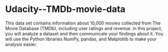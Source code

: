 # Udacity--TMDb-movie-data
This data set contains information about 10,000 movies collected from The Movie Database (TMDb), including user ratings and revenue.
in this project, you will analyze a dataset and then communicate your findings about it. You will use the Python libraries NumPy, pandas, and Matplotlib to make your analysis easier.
